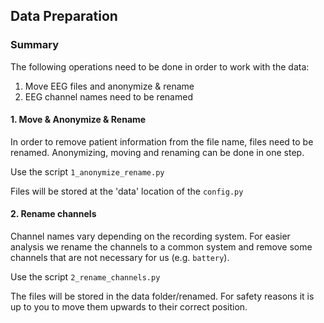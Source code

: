 ## Data Preparation

### Summary

The following operations need to be done in order to work with the data:

1. Move EEG files and anonymize & rename
2. EEG channel names need to be renamed

#### 1. Move & Anonymize & Rename
In order to remove patient information from the file name, files need to be renamed. Anonymizing, moving and renaming can be done in one step.

Use the script `1_anonymize_rename.py`

Files will be stored at the 'data' location of the `config.py`


#### 2. Rename channels
Channel names vary depending on the recording system.
For easier analysis we rename the channels to a common system and remove some channels that are not necessary for us (e.g. `battery`).

Use the script `2_rename_channels.py`

The files will be stored in the data folder/renamed. For safety reasons it is up to you to move them upwards to their correct position.